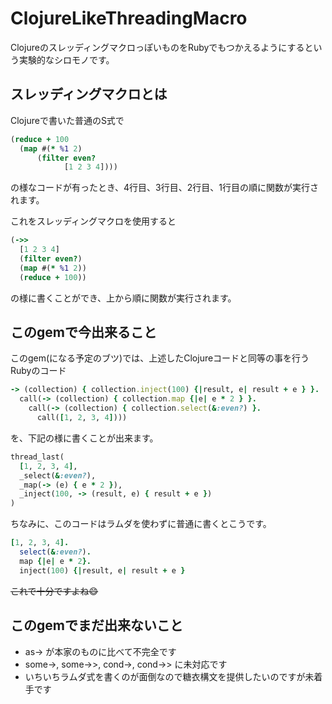 # ClojureLikeThreadingMacro

ClojureのスレッディングマクロっぽいものをRubyでもつかえるようにするという実験的なシロモノです。

## スレッディングマクロとは

Clojureで書いた普通のS式で

```clojure
(reduce + 100
  (map #(* %1 2)
      (filter even?
            [1 2 3 4])))
```

の様なコードが有ったとき、4行目、3行目、2行目、1行目の順に関数が実行されます。

これをスレッディングマクロを使用すると

```clojure
(->>
  [1 2 3 4]
  (filter even?)
  (map #(* %1 2))
  (reduce + 100))
```

の様に書くことができ、上から順に関数が実行されます。

## このgemで今出来ること

このgem(になる予定のブツ)では、上述したClojureコードと同等の事を行うRubyのコード

```ruby
-> (collection) { collection.inject(100) {|result, e| result + e } }.
  call(-> (collection) { collection.map {|e| e * 2 } }.
    call(-> (collection) { collection.select(&:even?) }.
      call([1, 2, 3, 4])))
```

を、下記の様に書くことが出来ます。

```ruby
thread_last(
  [1, 2, 3, 4],
  _select(&:even?),
  _map(-> (e) { e * 2 }),
  _inject(100, -> (result, e) { result + e })
)
```

ちなみに、このコードはラムダを使わずに普通に書くとこうです。

```ruby
[1, 2, 3, 4].
  select(&:even?).
  map {|e| e * 2}.
  inject(100) {|result, e| result + e }
```

~~これで十分ですよね:smile:~~

## このgemでまだ出来ないこと
- as-> が本家のものに比べて不完全です
- some->, some->>, cond->, cond->> に未対応です
- いちいちラムダ式を書くのが面倒なので糖衣構文を提供したいのですが未着手です

